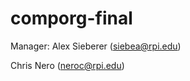 # comporg-final

Manager: Alex Sieberer ([siebea@rpi.edu](mailto:siebea@rpi.edi))

Chris Nero ([neroc@rpi.edu](mailto:neroc@rpi.edu))
